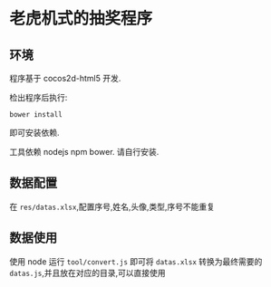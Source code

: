 # 老虎机式的抽奖程序

## 环境

程序基于 cocos2d-html5 开发.

检出程序后执行:

    bower install 
    
即可安装依赖.

工具依赖 nodejs npm bower. 请自行安装.


## 数据配置

在 `res/datas.xlsx`,配置序号,姓名,头像,类型,序号不能重复

## 数据使用

使用 node 运行 `tool/convert.js` 即可将 `datas.xlsx` 转换为最终需要的 `datas.js`,并且放在对应的目录,可以直接使用

